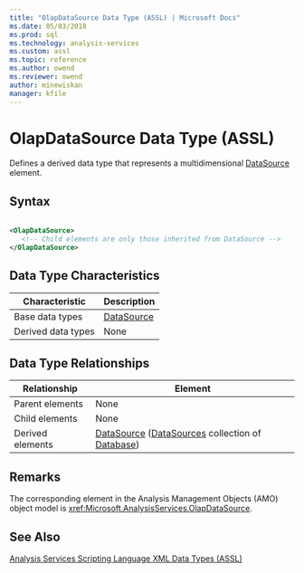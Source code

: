 ```yaml
---
title: "OlapDataSource Data Type (ASSL) | Microsoft Docs"
ms.date: 05/03/2018
ms.prod: sql
ms.technology: analysis-services
ms.custom: assl
ms.topic: reference
ms.author: owend
ms.reviewer: owend
author: minewiskan
manager: kfile
---
```

# OlapDataSource Data Type (ASSL)

  Defines a derived data type that represents a multidimensional [DataSource](../../../analysis-services/scripting/objects/datasource-element-assl.md) element.  
  
## Syntax  
  
```xml  
  
<OlapDataSource>  
   <!-- Child elements are only those inherited from DataSource -->  
</OlapDataSource>  
```  
  
## Data Type Characteristics  
  
|Characteristic|Description|  
|--------------------|-----------------|  
|Base data types|[DataSource](../../../analysis-services/scripting/data-type/datasource-data-type-assl.md)|  
|Derived data types|None|  
  
## Data Type Relationships  
  
|Relationship|Element|  
|------------------|-------------|  
|Parent elements|None|  
|Child elements|None|  
|Derived elements|[DataSource](../../../analysis-services/scripting/objects/datasource-element-assl.md) ([DataSources](../../../analysis-services/scripting/collections/datasources-element-assl.md) collection of [Database](../../../analysis-services/scripting/objects/database-element-assl.md))|  
  
## Remarks  
 The corresponding element in the Analysis Management Objects (AMO) object model is <xref:Microsoft.AnalysisServices.OlapDataSource>.  
  
## See Also  
 [Analysis Services Scripting Language XML Data Types &#40;ASSL&#41;](../../../analysis-services/scripting/data-type/analysis-services-scripting-language-xml-data-types-assl.md)  
  
  
